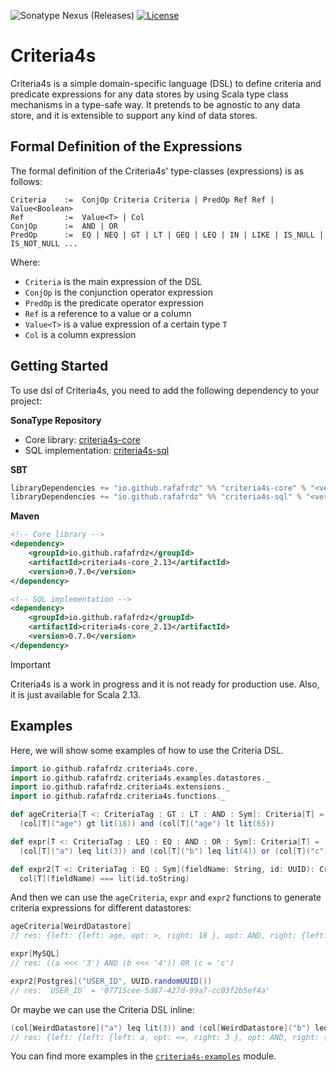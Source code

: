 ![Sonatype Nexus (Releases)](https://img.shields.io/nexus/r/io.github.rafafrdz/criteria4s-core_2.13?server=https%3A%2F%2Fs01.oss.sonatype.org&style=flat-square&label=Sonatype&labelColor=%20&color=%2acf45%20%20) [![License](https://img.shields.io/badge/license-Apache%202-blue.svg?style=flat-square&label=License)](https://github.com/rafafrdz/criteria4s?tab=Apache-2.0-1-ov-file#readme)

# Criteria4s

Criteria4s is a simple domain-specific language (DSL) to define criteria and predicate expressions for any data stores
by using Scala type class mechanisms in a type-safe way. It pretends to be agnostic to any data store, and it is
extensible to support any kind of data stores.

## Formal Definition of the Expressions

The formal definition of the Criteria4s' type-classes (expressions) is as follows:

```text
Criteria    :=  ConjOp Criteria Criteria | PredOp Ref Ref | Value<Boolean>
Ref         :=  Value<T> | Col
ConjOp      :=  AND | OR
PredOp      :=  EQ | NEQ | GT | LT | GEQ | LEQ | IN | LIKE | IS_NULL | IS_NOT_NULL ...
```

Where:

- `Criteria` is the main expression of the DSL
- `ConjOp` is the conjunction operator expression
- `PredOp` is the predicate operator expression
- `Ref` is a reference to a value or a column
- `Value<T>` is a value expression of a certain type `T`
- `Col` is a column expression

## Getting Started

To use dsl of Criteria4s, you need to add the following dependency to your project:

**SonaType Repository**

- Core library: [criteria4s-core](https://central.sonatype.com/artifact/io.github.rafafrdz/criteria4s-core_2.13)
- SQL implementation: [criteria4s-sql](https://central.sonatype.com/artifact/io.github.rafafrdz/criteria4s-sql_2.13)

**SBT**

```scala
libraryDependencies += "io.github.rafafrdz" %% "criteria4s-core" % "<version>" // Core library
libraryDependencies += "io.github.rafafrdz" %% "criteria4s-sql" % "<version>" // SQL implementation
```

**Maven**

```xml
<!-- Core library -->
<dependency>
    <groupId>io.github.rafafrdz</groupId>
    <artifactId>criteria4s-core_2.13</artifactId>
    <version>0.7.0</version>
</dependency>

<!-- SQL implementation -->
<dependency>
    <groupId>io.github.rafafrdz</groupId>
    <artifactId>criteria4s-core_2.13</artifactId>
    <version>0.7.0</version>
</dependency>
```

> [!IMPORTANT]  
> Criteria4s is a work in progress and it is not ready for production use. Also, it is just available for Scala 2.13.

## Examples

Here, we will show some examples of how to use the Criteria DSL.

```scala
import io.github.rafafrdz.criteria4s.core._
import io.github.rafafrdz.criteria4s.examples.datastores._
import io.github.rafafrdz.criteria4s.extensions._
import io.github.rafafrdz.criteria4s.functions._

def ageCriteria[T <: CriteriaTag : GT : LT : AND : Sym]: Criteria[T] =
  (col[T]("age") gt lit(18)) and (col[T]("age") lt lit(65))

def expr[T <: CriteriaTag : LEQ : EQ : AND : OR : Sym]: Criteria[T] =
  (col[T]("a") leq lit(3)) and (col[T]("b") leq lit(4)) or (col[T]("c") === lit("c"))

def expr2[T <: CriteriaTag : EQ : Sym](fieldName: String, id: UUID): Criteria[T] =
  col[T](fieldName) === lit(id.toString)
```

And then we can use the `ageCriteria`, `expr` and `expr2` functions to generate criteria expressions for different
datastores:

```scala
ageCriteria[WeirdDatastore]
// res: {left: {left: age, opt: >, right: 18 }, opt: AND, right: {left: age, opt: <, right: 65 } }

expr[MySQL]
// res: ((a <<< '3') AND (b <<< '4')) OR (c = 'c')

expr2[Postgres]("USER_ID", UUID.randomUUID())
// res: `USER_ID` = '07715cee-5d87-427d-99a7-cc03f2b5ef4a'
```

Or maybe we can use the Criteria DSL inline:

```scala
(col[WeirdDatastore]("a") leq lit(3)) and (col[WeirdDatastore]("b") leq lit(4)) or (col[WeirdDatastore]("c") === lit("c"))
// res: {left: {left: {left: a, opt: <=, right: 3 }, opt: AND, right: {left: b, opt: <=, right: 4 } }, opt: OR, right: {left: c, opt: =, right: c } }
```

You can find more examples in
the [`criteria4s-examples`](./examples/src/main/scala/io/github/rafafrdz/criteria/examples) module.
